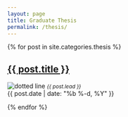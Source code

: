 ```yaml
---
layout: page
title: Graduate Thesis
permalink: /thesis/
---
```


{% for post in site.categories.thesis %}
    
<div class="post-list">
<h2>
<a class="post-link" href="{{ post.url | prepend: site.baseurl }}">{{ post.title }}</a>
</h2>
<img src="../images/dottedline.png" alt="dotted line" />
<em><small>{{ post.lead }}</small></em>
<br />
<span class="post-meta">{{ post.date | date: "%b %-d, %Y" }}&nbsp;</span>
</div>
      
{% endfor %}